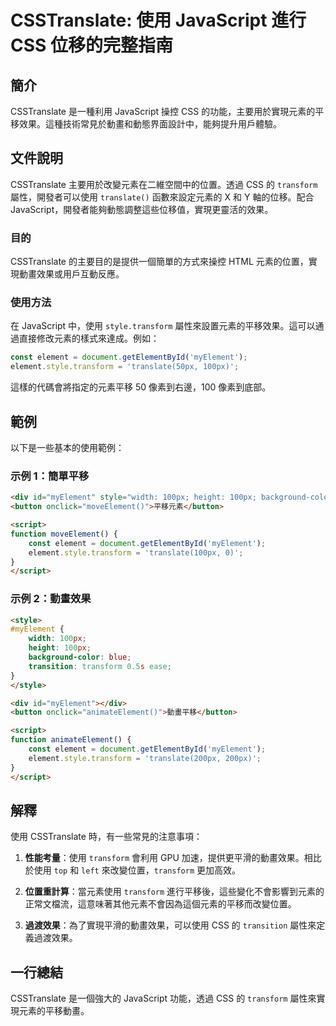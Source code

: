 <!--
Meta Description: # CSSTranslate: 使用 JavaScript 進行 CSS 位移的完整指南 ## 簡介 CSSTranslate 是一種利用 JavaScript 操控 CSS 的功能，主要用於實現元素的平移效果。這種技術常見於動畫和動態界面設計中，能夠提升用戶體驗。 ## 文件說明 CSSTrans...
Meta Keywords: transform, style, csstranslate, javascript, element
-->

# CSSTranslate: 使用 JavaScript 進行 CSS 位移的完整指南

## 簡介
CSSTranslate 是一種利用 JavaScript 操控 CSS 的功能，主要用於實現元素的平移效果。這種技術常見於動畫和動態界面設計中，能夠提升用戶體驗。

## 文件說明
CSSTranslate 主要用於改變元素在二維空間中的位置。透過 CSS 的 `transform` 屬性，開發者可以使用 `translate()` 函數來設定元素的 X 和 Y 軸的位移。配合 JavaScript，開發者能夠動態調整這些位移值，實現更靈活的效果。

### 目的
CSSTranslate 的主要目的是提供一個簡單的方式來操控 HTML 元素的位置，實現動畫效果或用戶互動反應。

### 使用方法
在 JavaScript 中，使用 `style.transform` 屬性來設置元素的平移效果。這可以通過直接修改元素的樣式來達成。例如：

```javascript
const element = document.getElementById('myElement');
element.style.transform = 'translate(50px, 100px)';
```

這樣的代碼會將指定的元素平移 50 像素到右邊，100 像素到底部。

## 範例
以下是一些基本的使用範例：

### 示例 1：簡單平移
```html
<div id="myElement" style="width: 100px; height: 100px; background-color: red;"></div>
<button onclick="moveElement()">平移元素</button>

<script>
function moveElement() {
    const element = document.getElementById('myElement');
    element.style.transform = 'translate(100px, 0)';
}
</script>
```

### 示例 2：動畫效果
```html
<style>
#myElement {
    width: 100px;
    height: 100px;
    background-color: blue;
    transition: transform 0.5s ease;
}
</style>

<div id="myElement"></div>
<button onclick="animateElement()">動畫平移</button>

<script>
function animateElement() {
    const element = document.getElementById('myElement');
    element.style.transform = 'translate(200px, 200px)';
}
</script>
```

## 解釋
使用 CSSTranslate 時，有一些常見的注意事項：

1. **性能考量**：使用 `transform` 會利用 GPU 加速，提供更平滑的動畫效果。相比於使用 `top` 和 `left` 來改變位置，`transform` 更加高效。
  
2. **位置重計算**：當元素使用 `transform` 進行平移後，這些變化不會影響到元素的正常文檔流，這意味著其他元素不會因為這個元素的平移而改變位置。

3. **過渡效果**：為了實現平滑的動畫效果，可以使用 CSS 的 `transition` 屬性來定義過渡效果。

## 一行總結
CSSTranslate 是一個強大的 JavaScript 功能，透過 CSS 的 `transform` 屬性來實現元素的平移動畫。
